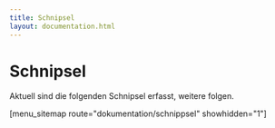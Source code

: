 ```yaml
---
title: Schnipsel
layout: documentation.html
---
```


# Schnipsel

Aktuell sind die folgenden Schnipsel erfasst, weitere folgen.

[menu_sitemap route="dokumentation/schnippsel" showhidden="1"]